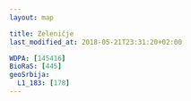 ```yaml
---
layout: map

title: Zeleničje
last_modified_at: 2018-05-21T23:31:20+02:00

WDPA: [145416]
BioRaS: [445]
geoSrbija:
  L1_183: [178]
---
```

